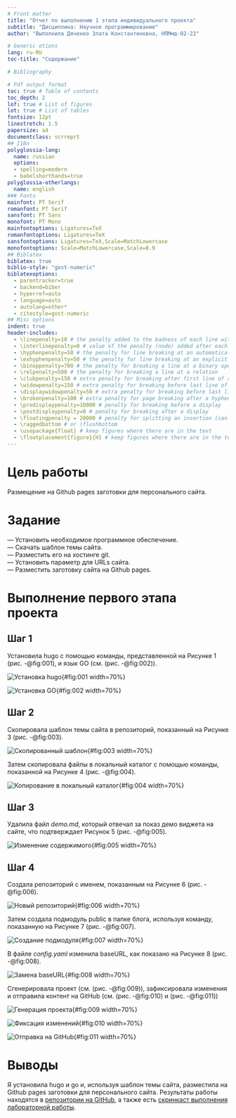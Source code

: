 ```yaml
---
# Front matter
title: "Отчет по выполнению 1 этапа индивидуального проекта"
subtitle: "Дисциплина: Научное программирование"
author: "Выполнила Дяченко Злата Константиновна, НПМмд-02-22"

# Generic otions
lang: ru-RU
toc-title: "Содержание"

# Bibliography

# Pdf output format
toc: true # Table of contents
toc_depth: 2
lof: true # List of figures
lot: true # List of tables
fontsize: 12pt
linestretch: 1.5
papersize: a4
documentclass: scrreprt
## I18n
polyglossia-lang:
  name: russian
  options:
  - spelling=modern
  - babelshorthands=true
polyglossia-otherlangs:
  name: english
### Fonts
mainfont: PT Serif
romanfont: PT Serif
sansfont: PT Sans
monofont: PT Mono
mainfontoptions: Ligatures=TeX
romanfontoptions: Ligatures=TeX
sansfontoptions: Ligatures=TeX,Scale=MatchLowercase
monofontoptions: Scale=MatchLowercase,Scale=0.9
## Biblatex
biblatex: true
biblio-style: "gost-numeric"
biblatexoptions:
  - parentracker=true
  - backend=biber
  - hyperref=auto
  - language=auto
  - autolang=other*
  - citestyle=gost-numeric
## Misc options
indent: true
header-includes:
  - \linepenalty=10 # the penalty added to the badness of each line within a paragraph (no associated penalty node) Increasing the value makes tex try to have fewer lines in the paragraph.
  - \interlinepenalty=0 # value of the penalty (node) added after each line of a paragraph.
  - \hyphenpenalty=50 # the penalty for line breaking at an automatically inserted hyphen
  - \exhyphenpenalty=50 # the penalty for line breaking at an explicit hyphen
  - \binoppenalty=700 # the penalty for breaking a line at a binary operator
  - \relpenalty=500 # the penalty for breaking a line at a relation
  - \clubpenalty=150 # extra penalty for breaking after first line of a paragraph
  - \widowpenalty=150 # extra penalty for breaking before last line of a paragraph
  - \displaywidowpenalty=50 # extra penalty for breaking before last line before a display math
  - \brokenpenalty=100 # extra penalty for page breaking after a hyphenated line
  - \predisplaypenalty=10000 # penalty for breaking before a display
  - \postdisplaypenalty=0 # penalty for breaking after a display
  - \floatingpenalty = 20000 # penalty for splitting an insertion (can only be split footnote in standard LaTeX)
  - \raggedbottom # or \flushbottom
  - \usepackage{float} # keep figures where there are in the text
  - \floatplacement{figure}{H} # keep figures where there are in the text
---
```


# Цель работы

Размещение на Github pages заготовки для персонального сайта.

# Задание

— Установить необходимое программное обеспечение.   
— Скачать шаблон темы сайта.   
— Разместить его на хостинге git.   
— Установить параметр для URLs сайта.   
— Разместить заготовку сайта на Github pages.   


# Выполнение первого этапа проекта

## Шаг 1

Установила hugo с помощью команды, представленной на Рисунке 1 (рис. -@fig:001), и язык GO (см. (рис. -@fig:002)).

![Установка hugo](images/1.png){#fig:001 width=70%}

![Установка GO](images/5.png){#fig:002 width=70%}

## Шаг 2

Скопировала шаблон темы сайта в репозиторий, показанный на Рисунке 3 (рис. -@fig:003).

![Скопированный шаблон](images/2.png){#fig:003 width=70%}

Затем скопировала файлы в локальный каталог с помощью команды, показанной на Рисунке 4 (рис. -@fig:004).

![Копирование в локальный каталог](images/4.png){#fig:004 width=70%}

## Шаг 3

Удалила файл *demo.md*, который отвечал за показ демо виджета на сайте, что подтверждает Рисунок 5 (рис. -@fig:005).

![Изменение содержимого](images/6.png){#fig:005 width=70%}

## Шаг 4

Создала репозиторий с именем, показанным на Рисунке 6 (рис. -@fig:006).

![Новый репозиторий](images/7.png){#fig:006 width=70%}

Затем создала подмодуль public в папке блога, используя команду, показанную на Рисунке 7 (рис. -@fig:007).

![Создание подмодуля](images/8.png){#fig:007 width=70%}

В файле *config.yaml* изменила baseURL, как показано на Рисунке 8 (рис. -@fig:008).

![Замена baseURL](images/9.png){#fig:008 width=70%}

Сгенерировала проект (см. (рис. -@fig:009)), зафиксировала изменения и отправила контент на GitHub (см. (рис. -@fig:010) и (рис. -@fig:011))

![Генерация проекта](images/10.png){#fig:009 width=70%}

![Фиксация изменений](images/11.png){#fig:010 width=70%}

![Отправка на GitHub](images/12.png){#fig:011 width=70%}

# Выводы

Я установила hugo и go и, используя шаблон темы сайта, разместила на Github pages заготовки для персонального сайта. Результаты работы находятся в [репозитории на GitHub](https://github.com/ZlataDyachenko/workD), а также есть [скринкаст выполнения лабораторной работы](https://www.youtube.com/watch?v=z_-LjSAWPts).
